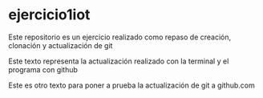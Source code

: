 # ejercicio1iot
Este repositorio es un ejercicio realizado como repaso de creación, clonación y actualización de git

Este texto representa la actualización realizado con la terminal y el programa con github

Este es otro texto para poner a prueba la actualización de git a github.com
